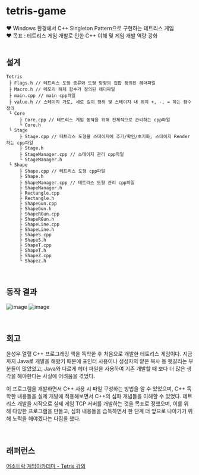 # tetris-game <br/>
♥️ Windows 환경에서 C++ Singleton Pattern으로 구현하는 테트리스 게임 <br/>
♥️ 목표 : 테트리스 게임 개발로 인한 C++ 이해 및 게임 개발 역량 강화 <br/>
<br/>

## 설계
```
Tetris
 ├ Flags.h // 테트리스 도형 종류와 도형 방향의 집합 정의된 헤더파일
 ├ Macro.h // 메모리 해제 함수가 정의된 헤더파일
 ├ main.cpp // main cpp파일
 ├ value.h // 스테이지 가로, 세로 길이 정의 및 스테이지 내 위치 +, -, = 하는 함수 정의
 └ Core
     ├ Core.cpp // 테트리스 게임 동작을 위해 전체적으로 관리하는 cpp파일
     └ Core.h
 └ Stage
     ├ Stage.cpp // 테트리스 도형을 스테이지에 추가/확인/초기화, 스테이지 Render하는 cpp파일 
     ├ Stage.h
     ├ StageManager.cpp // 스테이지 관리 cpp파일
     └ StageManager.h
 └ Shape
     ├ Shape.cpp // 테트리스 도형 cpp파일
     ├ Shape.h
     ├ ShapeManager.cpp // 테트리스 도형 관리 cpp파일
     ├ ShapeManager.h 
     ├ Rectangle.cpp
     ├ Rectangle.h
     ├ ShapeGun.cpp
     ├ ShapeGun.h
     ├ ShapeRGun.cpp
     ├ ShapeRGun.h
     ├ ShapeLine.cpp
     ├ ShapeLine.h
     ├ ShapeS.cpp
     ├ ShapeS.h
     ├ ShapeT.cpp
     ├ ShapeT.h
     ├ ShapeZ.cpp
     └ Shapez.h
```
<br/>


## 동작 결과
![image](https://github.com/je-s0n/tetris-game/assets/152856285/7c8a7e1b-5692-4c6c-b097-0903cf21b096)
![image](https://github.com/je-s0n/tetris-game/assets/152856285/cdce2126-a9e1-4366-bac3-27ebbcefce39)



<br/>

## 회고
윤성우 열혈 C++ 프로그래밍 책을 독학한 후 처음으로 개발한 테트리스 게임이다. 지금까지 Java로 개발을 해왔기 때문에 포인터 사용이나 생성자의 얕은 복사 등 헷갈리는 부분들이 많았었고, Java와 다르게 헤더 파일을 사용하여 기존 개발할 때 보다 더 많은 생각을 해야한다는 사실에 어려움을 겪었다. 

이 프로그램을 개발하면서 C++ 사용 시 파일 구성하는 방법을 알 수 있었으며, C++ 독학한 내용들을 실제 개발에 적용해보면서 C++의 심화 개념들을 이해할 수 있었다. 테트리스 개발을 시작으로 실제 게임 TCP 서버를 개발하는 것을 목표로 정했으며, 이를 위해 다양한 프로그램을 만들고, 심화 내용들을 습득하면서 한 단계 더 앞으로 나아가기 위해 노력을 해야겠다는 다짐을 했다. 

<br/>

## 래퍼런스 <br/>
[어소트락 게임아카데미 - Tetris 강의](https://www.youtube.com/watch?v=hozswFmo_iI)
